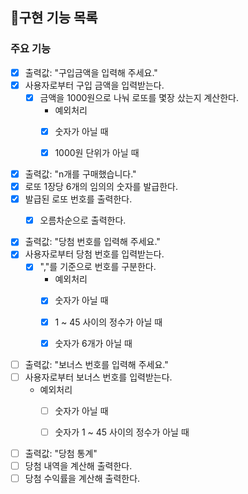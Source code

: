 ## 📝구현 기능 목록

### 주요 기능

- [x] 출력값: "구입금액을 입력해 주세요."  
- [x] 사용자로부터 구입 금액을 입력받는다.
  - [x] 금액을 1000원으로 나눠 로또를 몇장 샀는지 계산한다.
    * 예외처리
    - [x] 숫자가 아닐 때
    - [x] 1000원 단위가 아닐 때   
  

- [x] 출력값: "n개를 구매했습니다."
- [x] 로또 1장당 6개의 임의의 숫자를 발급한다.
- [x] 발급된 로또 번호를 출력한다.
  - [x] 오름차순으로 출력한다.
  

- [x] 출력값: "당첨 번호를 입력해 주세요."
- [x] 사용자로부터 당첨 번호를 입력받는다.
  - [x] ","를 기준으로 번호를 구분한다.
    * 예외처리
    - [x] 숫자가 아닐 때
    - [x] 1 ~ 45 사이의 정수가 아닐 때
    - [x] 숫자가 6개가 아닐 때
  

- [ ] 출력값: "보너스 번호를 입력해 주세요."
- [ ] 사용자로부터 보너스 번호를 입력받는다.
    * 예외처리
      - [ ] 숫자가 아닐 때 
      - [ ] 숫자가 1 ~ 45 사이의 정수가 아닐 때
  

- [ ] 출력값: "당첨 통계"
- [ ] 당첨 내역을 계산해 출력한다.
- [ ] 당첨 수익률을 계산해 출력한다.
